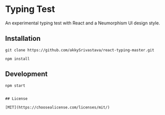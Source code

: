 # Typing Test

An experimental typing test with React and a Neumorphism UI design style.

## Installation

```
git clone https://github.com/akkySrivastava/react-typing-master.git

npm install
```

## Development

```
npm start
```

```

## License

[MIT](https://choosealicense.com/licenses/mit/)
